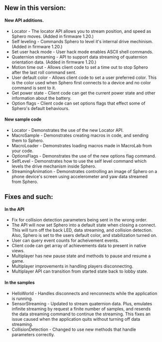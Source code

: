 
## New in this version:

#### New API additions.
* Locator - The locator API allows you to stream position, and speed as Sphero moves. (Added in firmware 1.20.)
* Self leveling - Commands Sphero to level it's internal drive mechinism. (Added in firmware 1.20.)
* Set user hack mode - User hack mode enables ASCII shell commands.
* Quaternion streaming - API to support data streaming of quaternion orientation data. (Added in firmware 1.20.)
* Motion time out - Allows client code to set a time out to stop Sphero after the last roll command sent.
* User default color - Allows client code to set a user preferred color. This is the color used when Sphero first connects to a device and no color command is sent to it.
* Get power state - Client code can get the current power state and other information about the battery.
* Option flags - Client code can set options flags that effect some of Sphero's default behaviours.

#### New sample code

* Locator - Demonstrates the use of the new Locator API.
* MacroSample - Demonstrates creating macros in code, and sending them to Sphero.
* MacroLoader - Demonstrates loading macros made in MacroLab from your code.
* OptionsFlags - Demonstrates the use of the new options flag command.
* SelfLevel - Demonstrates how to use the self level command which levels the drive mechanism inside Sphero.
* StreamingAnimation - Demonstrates controlling an image of Sphero on a phone device's screen using accelerometer and yaw data streamed from Sphero.

## Fixes and such:

#### In the API

- Fix for collision detection parameters being sent in the wrong order. 
- The API will now set Sphero into a default state when closing a connect. This will turn off the back LED, data streaming, and collision detection. Also, Sphero is set to the users default color, and stabilization turned on.
- User can query event counts for acheivement events.
- Client code can get array of achievements data to present in native views.
- Multiplayer has new pause state and methods to pause and resume a game.
- Multiplayer improvements in handling players disconnecting.
- Multiplayer API can transition from started state back to lobby state.

#### In the samples

- HelloWorld - Handles disconnects and renconnects while the application is running.
- SensorStreaming - Updated to stream quaternion data. Plus, emulates infinite streaming by request a finite number of samples, and resends the data streaming command to continue the streaming. This fixes an issue caused when the application quits without turning off data streaming.
- CollisionDetection - Changed to use new methods that handle parameters correctly.



